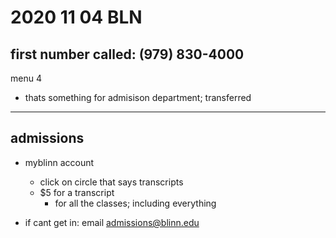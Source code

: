 # 2020 11 04 BLN

## first number called: (979) 830-4000
menu 4

- thats something for admisison department; transferred

---

## admissions

- myblinn account
  - click on circle that says transcripts
  - $5 for a transcript
    - for all the classes; including everything

- if cant get in: email admissions@blinn.edu
